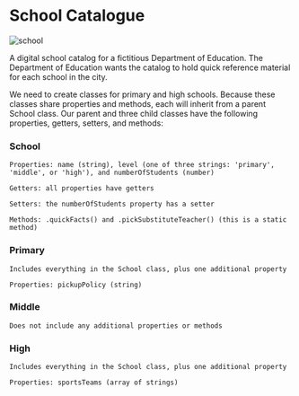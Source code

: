 # School Catalogue

![school](https://user-images.githubusercontent.com/33905131/132131401-bafcb23a-9686-4a28-9bf1-65ddff71323d.gif)


A digital school catalog for a fictitious Department of Education. The Department of Education wants the catalog to hold quick reference material for each school in the city.

We need to create classes for primary and high schools. Because these classes share properties and methods, each will inherit from a parent School class. Our parent and three child classes have the following properties, getters, setters, and methods:

### School
```
Properties: name (string), level (one of three strings: 'primary', 'middle', or 'high'), and numberOfStudents (number)

Getters: all properties have getters

Setters: the numberOfStudents property has a setter

Methods: .quickFacts() and .pickSubstituteTeacher() (this is a static method)
```
### Primary
```
Includes everything in the School class, plus one additional property

Properties: pickupPolicy (string)
```
### Middle
```
Does not include any additional properties or methods
```

### High
```
Includes everything in the School class, plus one additional property

Properties: sportsTeams (array of strings)

```
